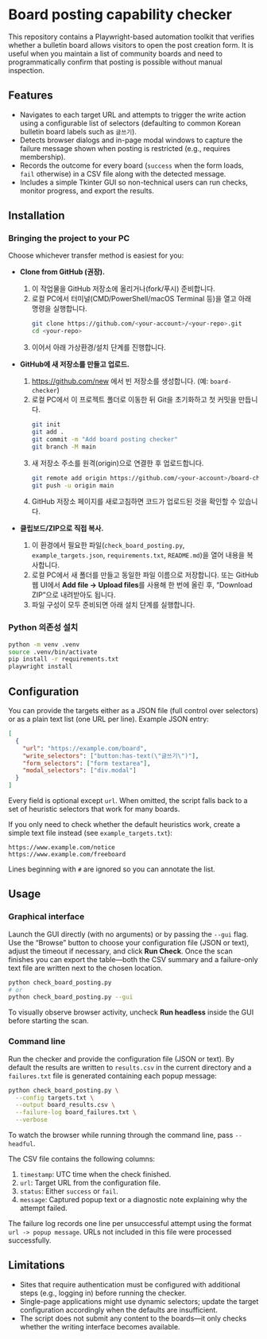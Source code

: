 # Board posting capability checker

This repository contains a Playwright-based automation toolkit that verifies
whether a bulletin board allows visitors to open the post creation form.  It
is useful when you maintain a list of community boards and need to
programmatically confirm that posting is possible without manual inspection.

## Features

* Navigates to each target URL and attempts to trigger the write action using a
  configurable list of selectors (defaulting to common Korean bulletin board
  labels such as `글쓰기`).
* Detects browser dialogs and in-page modal windows to capture the failure
  message shown when posting is restricted (e.g., requires membership).
* Records the outcome for every board (`success` when the form loads, `fail`
  otherwise) in a CSV file along with the detected message.
* Includes a simple Tkinter GUI so non-technical users can run checks, monitor
  progress, and export the results.

## Installation

### Bringing the project to your PC

Choose whichever transfer method is easiest for you:

* **Clone from GitHub (권장).**
  1. 이 작업물을 GitHub 저장소에 올리거나(fork/푸시) 준비합니다.
  2. 로컬 PC에서 터미널(CMD/PowerShell/macOS Terminal 등)을 열고 아래
     명령을 실행합니다.
     ```bash
     git clone https://github.com/<your-account>/<your-repo>.git
     cd <your-repo>
     ```
  3. 이어서 아래 가상환경/설치 단계를 진행합니다.

* **GitHub에 새 저장소를 만들고 업로드.**
  1. <https://github.com/new> 에서 빈 저장소를 생성합니다. (예: `board-checker`)
  2. 로컬 PC에서 이 프로젝트 폴더로 이동한 뒤 Git을 초기화하고 첫 커밋을 만듭니다.
     ```bash
     git init
     git add .
     git commit -m "Add board posting checker"
     git branch -M main
     ```
  3. 새 저장소 주소를 원격(origin)으로 연결한 후 업로드합니다.
     ```bash
     git remote add origin https://github.com/<your-account>/board-checker.git
     git push -u origin main
     ```
  4. GitHub 저장소 페이지를 새로고침하면 코드가 업로드된 것을 확인할 수 있습니다.

* **클립보드/ZIP으로 직접 복사.**
  1. 이 환경에서 필요한 파일(`check_board_posting.py`,
     `example_targets.json`, `requirements.txt`, `README.md`)을 열어 내용을
     복사합니다.
  2. 로컬 PC에서 새 폴더를 만들고 동일한 파일 이름으로 저장합니다. 또는
     GitHub 웹 UI에서 **Add file → Upload files**를 사용해 한 번에 올린 후,
     “Download ZIP”으로 내려받아도 됩니다.
  3. 파일 구성이 모두 준비되면 아래 설치 단계를 실행합니다.

### Python 의존성 설치

```bash
python -m venv .venv
source .venv/bin/activate
pip install -r requirements.txt
playwright install
```

## Configuration

You can provide the targets either as a JSON file (full control over selectors)
or as a plain text list (one URL per line).  Example JSON entry:

```json
[
  {
    "url": "https://example.com/board",
    "write_selectors": ["button:has-text(\"글쓰기\")"],
    "form_selectors": ["form textarea"],
    "modal_selectors": ["div.modal"]
  }
]
```

Every field is optional except `url`.  When omitted, the script falls back to a
set of heuristic selectors that work for many boards.

If you only need to check whether the default heuristics work, create a simple
text file instead (see `example_targets.txt`):

```
https://www.example.com/notice
https://www.example.com/freeboard
```

Lines beginning with `#` are ignored so you can annotate the list.

## Usage

### Graphical interface

Launch the GUI directly (with no arguments) or by passing the `--gui` flag. Use
the “Browse” button to choose your configuration file (JSON or text), adjust the
timeout if necessary, and click **Run Check**. Once the scan finishes you can
export the table—both the CSV summary and a failure-only text file are written
next to the chosen location.

```bash
python check_board_posting.py
# or
python check_board_posting.py --gui
```

To visually observe browser activity, uncheck **Run headless** inside the GUI
before starting the scan.

### Command line

Run the checker and provide the configuration file (JSON or text).  By default
the results are written to `results.csv` in the current directory and a
`failures.txt` file is generated containing each popup message:

```bash
python check_board_posting.py \
  --config targets.txt \
  --output board_results.csv \
  --failure-log board_failures.txt \
  --verbose
```

To watch the browser while running through the command line, pass `--headful`.

The CSV file contains the following columns:

1. `timestamp`: UTC time when the check finished.
2. `url`: Target URL from the configuration file.
3. `status`: Either `success` or `fail`.
4. `message`: Captured popup text or a diagnostic note explaining why the
   attempt failed.

The failure log records one line per unsuccessful attempt using the format
``url -> popup message``.  URLs not included in this file were processed
successfully.

## Limitations

* Sites that require authentication must be configured with additional steps
  (e.g., logging in) before running the checker.
* Single-page applications might use dynamic selectors; update the target
  configuration accordingly when the defaults are insufficient.
* The script does not submit any content to the boards—it only checks whether
  the writing interface becomes available.

